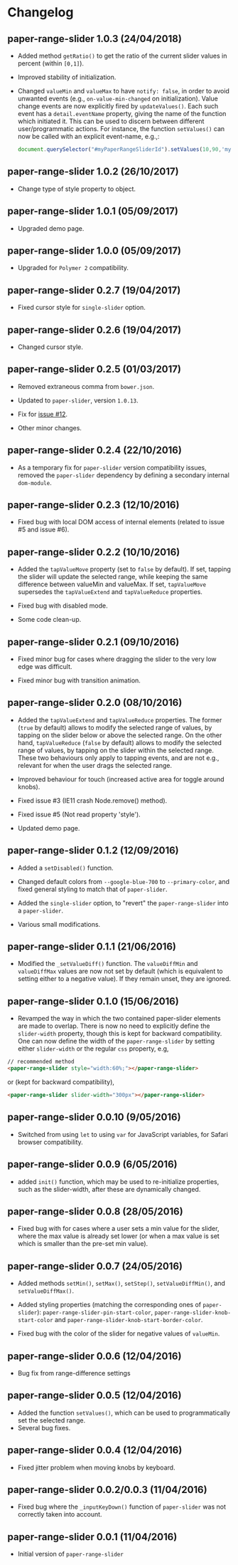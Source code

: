 # Changelog

## paper-range-slider 1.0.3 (24/04/2018)

- Added method `getRatio()` to get the ratio of the current slider values in percent (within `[0,1]`).

- Improved stability of initialization.

- Changed `valueMin` and `valueMax` to have `notify: false`, in order to avoid unwanted events (e.g., `on-value-min-changed` on initialization). Value change events are now explicitly fired by `updateValues()`. Each such event has a `detail.eventName` property, giving the name of the function which initiated it. This can be used to discern between different user/programmatic actions. For instance, the function `setValues()` can now be called with an explicit event-name, e.g.,:
  ```javascript
  document.querySelector("#myPaperRangeSliderId").setValues(10,90,'myEventName');
  ```

## paper-range-slider 1.0.2 (26/10/2017)

 - Change type of style property to object.

## paper-range-slider 1.0.1 (05/09/2017)

- Upgraded demo page.

## paper-range-slider 1.0.0 (05/09/2017)

- Upgraded for `Polymer 2` compatibility.

## paper-range-slider 0.2.7 (19/04/2017)

- Fixed cursor style for `single-slider` option.

## paper-range-slider 0.2.6 (19/04/2017)

- Changed cursor style.

## paper-range-slider 0.2.5 (01/03/2017)

- Removed extraneous comma from `bower.json`.

- Updated to `paper-slider`, version `1.0.13`.

- Fix for [issue #12](https://github.com/IftachSadeh/paper-range-slider/issues/12).

- Other minor changes.

## paper-range-slider 0.2.4 (22/10/2016)

- As a temporary fix for `paper-slider` version compatibility issues, removed the `paper-slider` dependency by defining a secondary internal `dom-module`.

## paper-range-slider 0.2.3 (12/10/2016)

- Fixed bug with local DOM access of internal elements (related to issue #5 and issue #6).

## paper-range-slider 0.2.2 (10/10/2016)

- Added the `tapValueMove` property (set to `false` by default). If set, tapping the slider will update the selected range, while keeping the same difference between valueMin and valueMax. If set, `tapValueMove` supersedes the `tapValueExtend` and `tapValueReduce` properties.

- Fixed bug with disabled mode.

- Some code clean-up.

## paper-range-slider 0.2.1 (09/10/2016)

- Fixed minor bug for cases where dragging the slider to the very low edge was difficult.

- Fixed minor bug with transition animation.

## paper-range-slider 0.2.0 (08/10/2016)

- Added the `tapValueExtend` and `tapValueReduce` properties. The former (`true` by default) allows to modify the selected range of values, by tapping on the slider below or above the selected range. On the other hand, `tapValueReduce` (`false` by default) allows to modify the selected range of values, by tapping on the slider within the selected range. These two behaviours only apply to tapping events, and are not e.g., relevant for when the user drags the selected range.

- Improved behaviour for touch (increased active area for toggle around knobs).

- Fixed issue #3 (IE11 crash Node.remove() method).

- Fixed issue #5 (Not read property 'style').

- Updated demo page.

## paper-range-slider 0.1.2 (12/09/2016)

- Added a `setDisabled()` function.

- Changed default colors from `--google-blue-700` to `--primary-color`, and fixed general styling to match that of `paper-slider`.

- Added the `single-slider` option, to "revert" the `paper-range-slider` into a `paper-slider`.

- Various small modifications.

## paper-range-slider 0.1.1 (21/06/2016)

- Modified the `_setValueDiff()` function. The `valueDiffMin` and `valueDiffMax` values are now not set by default (which is equivalent to setting either to a negative value). If they remain unset, they are ignored.

## paper-range-slider 0.1.0 (15/06/2016)

- Revamped the way in which the two contained paper-slider elements are made to overlap. There is now no need to explicitly define the `slider-width` property, though this is kept for backward compatibility. One can now define the width of the `paper-range-slider` by setting either `slider-width` or the regular `css` property, e.g,
```html
// recommended method
<paper-range-slider style="width:60%;"></paper-range-slider>
```
or (kept for backward compatibility),
```html
<paper-range-slider slider-width="300px"></paper-range-slider>
```

## paper-range-slider 0.0.10 (9/05/2016)

- Switched from using `let` to using `var` for JavaScript variables, for Safari browser compatibility.

## paper-range-slider 0.0.9 (6/05/2016)

- added `init()` function, which may be used to re-initialize properties, such as the slider-width, after these are dynamically changed.

## paper-range-slider 0.0.8 (28/05/2016)

- Fixed bug with for cases where a user sets a min value for the slider, where the max value is already set lower (or when a max value is set which is smaller than the pre-set min value).

## paper-range-slider 0.0.7 (24/05/2016)

- Added methods `setMin()`, `setMax()`, `setStep()`, `setValueDiffMin()`, and `setValueDiffMax()`.

- Added styling properties (matching the corresponding ones of `paper-slider`): `paper-range-slider-pin-start-color`, `paper-range-slider-knob-start-color` and `paper-range-slider-knob-start-border-color`.

- Fixed bug with the color of the slider for negative values of `valueMin`.

## paper-range-slider 0.0.6 (12/04/2016)

- Bug fix from range-difference settings

## paper-range-slider 0.0.5 (12/04/2016)

- Added the function `setValues()`, which can be used to programmatically set the selected range.
- Several bug fixes.

## paper-range-slider 0.0.4 (12/04/2016)

- Fixed jitter problem when moving knobs by keyboard.

## paper-range-slider 0.0.2/0.0.3 (11/04/2016)

- Fixed bug where the `_inputKeyDown()` function of `paper-slider` was not correctly taken into account.

## paper-range-slider 0.0.1 (11/04/2016)

- Initial version of `paper-range-slider`
